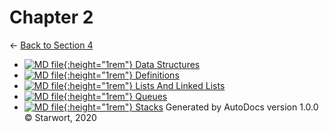 # Chapter 2

← [Back to Section 4](..)

- [![MD file](https://img.icons8.com/windows/512/4a90e2/regular-document.png){:height="1rem"} Data Structures](data_structures.html)
- [![MD file](https://img.icons8.com/windows/512/4a90e2/regular-document.png){:height="1rem"} Definitions](definitions.html)
- [![MD file](https://img.icons8.com/windows/512/4a90e2/regular-document.png){:height="1rem"} Lists And Linked Lists](lists_and_linked_lists.html)
- [![MD file](https://img.icons8.com/windows/512/4a90e2/regular-document.png){:height="1rem"} Queues](queues.html)
- [![MD file](https://img.icons8.com/windows/512/4a90e2/regular-document.png){:height="1rem"} Stacks](stacks.html)
Generated by AutoDocs version 1.0.0 © Starwort, 2020
